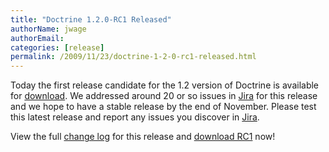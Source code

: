 ```yaml
---
title: "Doctrine 1.2.0-RC1 Released"
authorName: jwage
authorEmail:
categories: [release]
permalink: /2009/11/23/doctrine-1-2-0-rc1-released.html
---
```

Today the first release candidate for the 1.2 version of Doctrine is
available for [download](http://www.doctrine-project.org/download#1_2).
We addressed around 20 or so issues in
[Jira](http://www.doctrine-project.org/jira) for this release and we
hope to have a stable release by the end of November. Please test this
latest release and report any issues you discover in
[Jira](http://www.doctrine-project.org/jira).

View the full [change
log](http://www.doctrine-project.org/change_log/1_2_0_RC1) for this
release and [download RC1](http://www.doctrine-project.org/download#1_2)
now!
